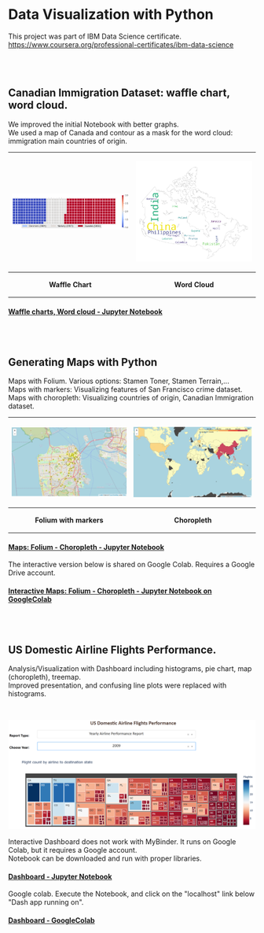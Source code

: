 #  Data Visualization with Python


This project was part of IBM Data Science certificate. https://www.coursera.org/professional-certificates/ibm-data-science <br>

<br> 
<br>

## **Canadian Immigration Dataset:  waffle chart, word cloud.** 

We improved the initial Notebook with better graphs. <br> We used a map of Canada and contour as a mask for the word cloud: immigration main countries of origin.  

|   <p align="center"> <img src="Canada_immigration_waffle.png" width="350"  /> </p>       |  <p align="center"> <img src= "Canada_immigration_wordcloud.png" width="350" />     |
| ---         |   ---         |
|  <p align="center"><b> Waffle Chart </b></p>  |  <p align="center"><b> Word Cloud </b></p>  |





#### [Waffle charts, Word cloud - Jupyter Notebook](https://github.com/DrStef/Data-Visualization-with-Python/blob/main/Waffle-Charts-Word-Clouds-and-Regression-Plots-v2.ipynb)

<br>
<br>

## **Generating Maps with Python** 

Maps with Folium. Various options: Stamen Toner, Stamen Terrain,... <br>
Maps with markers: Visualizing features of San Francisco crime dataset.  <br>
Maps with choropleth: Visualizing countries of origin, Canadian Immigration dataset. <br>   


|  <p align="center"> <img src="Crime_SF_folium_v02.png" width="350"  /> </p> | <p align="center"> <img src= "Choropleth_can_immigration.png" width="350" /></p>|
| ---                          |   ---         |
|  <p align="center"><b> Folium with markers  </b> </p>       |   <p align="center"><b>  Choropleth </b> </p>     |


#### [Maps: Folium - Choropleth - Jupyter Notebook](https://github.com/DrStef/Data-Visualization-with-Python/blob/main/Generating-Maps-with-Python_v2.ipynb)

The interactive version below is shared on Google Colab. Requires a Google Drive account. 
#### [Interactive Maps: Folium - Choropleth - Jupyter Notebook on GoogleColab](https://github.com/DrStef/Data-Visualization-with-Python/blob/main/Generating_Maps_with_Python_v4.ipynb)

<br>
<br>

## **US Domestic Airline Flights Performance.** 

Analysis/Visualization with Dashboard including histograms, pie chart, map (choropleth), treemap.<br>
Improved presentation, and confusing line plots were replaced with histograms.<br>

<br>
<p align="center"> <img src="TreeMap_Dashboard_001.png" width="750"  /> </p>  

Interactive Dashboard does not work with MyBinder. It runs on Google Colab, but it requires a Google account.  
Notebook can be downloaded and run with proper libraries.  

#### [Dashboard - Jupyter Notebook](https://github.com/DrStef/Data-Visualization-with-Python/blob/main/US-Domestic-Airline-Flights-Performance_Dashboard_v3.ipynb)

Google colab. Execute the Notebook, and click on the "localhost" link below "Dash app running on". 
#### [Dashboard - GoogleColab](https://colab.research.google.com/drive/1KC7oAGeaOK1uuqT7V47LEaKZS1rM2jSo?usp=sharing)






